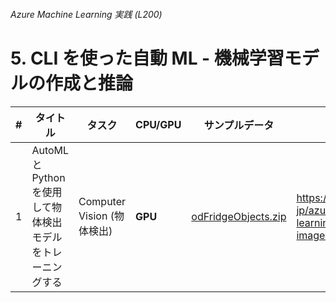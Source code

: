###### Azure Machine Learning 実践 (L200)

# 5. CLI を使った自動 ML - 機械学習モデルの作成と推論

| # | タイトル | タスク | CPU/GPU | サンプルデータ | ガイド |
| ---:| --- | --- | --- | --- | --- |
| 1 | AutoML と Python を使用して物体検出モデルをトレーニングする | Computer Vision (物体検出) | **GPU** | [odFridgeObjects.zip](https://cvbp-secondary.z19.web.core.windows.net/datasets/object_detection/odFridgeObjects.zip) | https://learn.microsoft.com/ja-jp/azure/machine-learning/tutorial-auto-train-image-models?tabs=cli |
